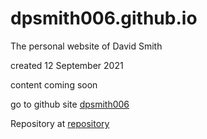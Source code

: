 
# dpsmith006.github.io
The personal website of David Smith

created 12 September 2021

content coming soon

go to github site [dpsmith006](http://dpsmith006.github.io)

Repository at [repository](https://github.com/dpsmith006)
